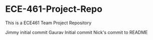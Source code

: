 # ECE-461-Project-Repo
This is a ECE461 Team Project Repository

Jimmy initial commit
Gaurav Initial commit 
Nick's commit to README 

